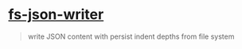 # [fs-json-writer](https://npmjs.com/package/fs-json-writer)

> write JSON content with persist indent depths from file system
